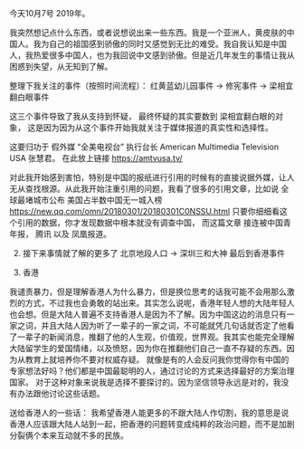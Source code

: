 今天10月7号 2019年。

我突然想记点什么东西，或者说想说出来一些东西。我是一个亚洲人，黄皮肤的中国人。我为自己的祖国感到骄傲的同时又感觉到无比的难受。我自我认知是中国人，我热爱很多中国人，也为我回说中文感到骄傲。但是近几年发生的事情让我从困惑到失望，从无知到了解。

整理下我关注的事件（按照时间流程）：
红黄蓝幼儿园事件 -> 修宪事件 -> 梁相宜翻白眼事件 

这三个事件导致了我从支持到怀疑， 最终怀疑的其实要数到 梁相宜翻白眼的对象，
这是因为因为从这个事件开始我就关注于媒体报道的真实性和选择性。 

这要归功于 假外媒 “全美电视台” 执行台长 American Multimedia Television USA 张慧君。 在此放上链接 https://amtvusa.tv/



对此我开始感到害怕，特别是中国的报纸进行引用的时候有的直接说据外媒，让人无从查找根源。从此我开始注重引用的问题，我看了很多的引用文章，比如说 全球最堵城市公布 美国占半数中国无一城入榜
https://new.qq.com/omn/20180301/20180301C0NSSU.html
只要你细细看这个引用的数据，你才发现数据中根本就没有调查中国， 而这篇文章 接连被中国青年报， 腾讯 以及 凤凰报道。

2. 接下来事情就了解的更多了
北京地段人口 -> 深圳三和大神 最后到香港事件

3. 香港

我谴责暴力，但是理解香港人为什么暴力，但是换位思考的话我可能不会用那么激烈的方式，不过我也会勇敢的站出来。其实怎么说呢，香港年轻人想的大陆年轻人也会想。但是大陆人普遍不支持香港人是因为不了解。因为中国这边的消息只有一家之词，并且大陆人因为听了一辈子的一家之词，不可能就凭几句话就否定了他看了一辈子的新闻消息，推翻了他的人生观，价值观，世界观。我其实也能完全理解大陆留学生的爱国情绪，以及愤怒，因为你在推翻他们自己一直不存疑的东西。因为从教育上就培养你不要对权威存疑。
就像是有的人会反问我你觉得你有中国的专家想法好吗？他们都是中国最聪明的人，通过讨论的方式来选择最好的方案治理国家。
对于这种对象来说我是选择不要探讨的。因为坚信领导永远是对的，我没有办法跟他讨论这些话题。

送给香港人的一些话：
我希望香港人能更多的不跟大陆人作切割，我的意思是说香港人应该跟大陆人站到一起，把香港的问题转变成纯粹的政治问题，而不是加剧分裂俩个本来互动就不多的民族。
